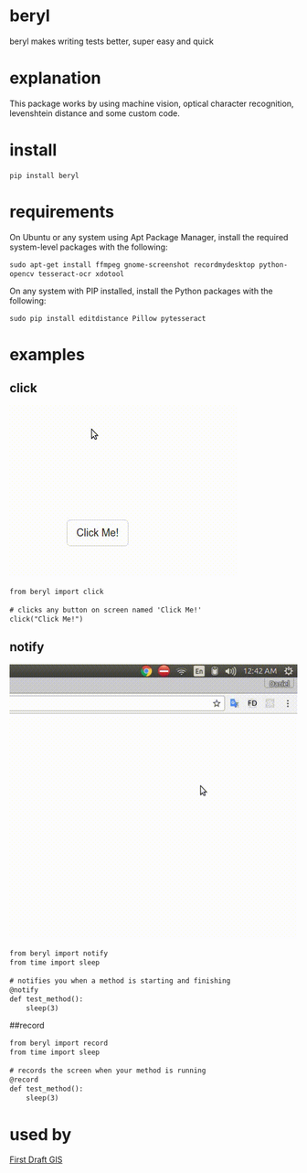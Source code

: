 # beryl
beryl makes writing tests better, super easy and quick

# explanation
This package works by using machine vision, optical character recognition, levenshtein distance and some custom code.

# install
```
pip install beryl
```

# requirements
On Ubuntu or any system using Apt Package Manager, install the required system-level packages with the following:
```
sudo apt-get install ffmpeg gnome-screenshot recordmydesktop python-opencv tesseract-ocr xdotool
```
On any system with PIP installed, install the Python packages with the following:
```
sudo pip install editdistance Pillow pytesseract
```

# examples
## click
![gif showing click in action](https://raw.githubusercontent.com/DanielJDufour/beryl/master/gifs/clickbutton.gif)
```
from beryl import click

# clicks any button on screen named 'Click Me!'
click("Click Me!")
```
## notify
![gif showing notify in action](https://raw.githubusercontent.com/DanielJDufour/beryl/master/gifs/notify.gif)
```
from beryl import notify
from time import sleep

# notifies you when a method is starting and finishing
@notify
def test_method():
    sleep(3)
```

##record
```
from beryl import record
from time import sleep

# records the screen when your method is running
@record
def test_method():
    sleep(3)
```
 
# used by
[First Draft GIS](http://firstdraftgis.com)
